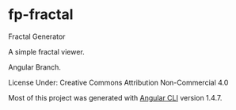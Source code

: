# fp-fractal
Fractal Generator

A simple fractal viewer.

Angular Branch.

License Under:  Creative Commons Attribution Non-Commercial 4.0

Most of this project was generated with [Angular CLI](https://github.com/angular/angular-cli) version 1.4.7.
